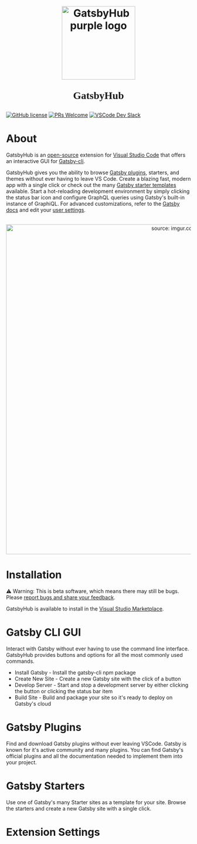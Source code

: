 <h1 align="center">
  <a href="https://imgur.com/FBLZ4Ma"><img align="center" src="https://i.imgur.com/FBLZ4Ma.png" alt="GatsbyHub purple logo" width="200rem"></a>
  <p align="center" style="font-family:futura">GatsbyHub</p>
</h1>

[![GitHub license](https://img.shields.io/badge/license-MIT-blue)](https://github.com/oslabs-beta/GatsbyHub/blob/main/LICENSE) [![PRs Welcome](https://img.shields.io/badge/PRs-welcome-brightgreen.svg)](https://github.com/oslabs-beta/GatsbyHub/pulls) [![VSCode Dev Slack](https://img.shields.io/badge/vscode--dev--community-gatsbyhub-blueviolet.svg?logo=slack&labelColor=555555)](https://vscode-slack.amod.io)

# About

GatsbyHub is an [open-source](https://github.com/oslabs-beta/GatsbyHub) extension for [Visual Studio Code](https://code.visualstudio.com/) that offers an interactive GUI for [Gatsby-cli](https://www.gatsbyjs.com/tutorial/part-zero/#using-the-gatsby-cli).

GatsbyHub gives you the ability to browse [Gatsby plugins](https://www.gatsbyjs.com/plugins/), starters, and themes without ever having to leave VS Code. Create a blazing fast, modern app with a single click or check out the many [Gatsby starter templates](https://www.gatsbyjs.com/starters/?) available. Start a hot-reloading development environment by simply clicking the status bar icon and configure GraphQL queries using Gatsby's built-in instance of GraphiQL. For advanced customizations, refer to the [Gatsby docs](https://www.gatsbyjs.com/docs/gatsby-cli/) and edit your [user settings](https://code.visualstudio.com/docs/getstarted/settings).

<p align="center">
  <br />
  <a href="https://imgur.com/lUBhIOb"><img src="https://user-images.githubusercontent.com/62862233/96353911-6704e180-1085-11eb-8ac3-bdbadf085dd6.gif" title="source: imgur.com" width="900rem" /></a>
  <br />
</p>

# Installation

⚠️ Warning: This is beta software, which means there may still be bugs. Please [report bugs and share your feedback](https://github.com/oslabs-beta/GatsbyHub/issues).

GatsbyHub is available to install in the [Visual Studio Marketplace](https://marketplace.visualstudio.com/gatsbyhub).

# Gatsby CLI GUI

Interact with Gatsby without ever having to use the command line interface. GatsbyHub provides buttons and options for all the most commonly used commands.

- Install Gatsby - Install the gatsby-cli npm package
- Create New Site - Create a new Gatsby site with the click of a button
- Develop Server - Start and stop a development server by either clicking the button or clicking the status bar item
- Build Site - Build and package your site so it's ready to deploy on Gatsby's cloud

# Gatsby Plugins

Find and download Gatsby plugins without ever leaving VSCode. Gatsby is known for it's active community and many plugins. You can find Gatsby's official plugins and all the documentation needed to implement them into your project.

# Gatsby Starters

Use one of Gatsby's many Starter sites as a template for your site. Browse the starters and create a new Gatsby site with a single click.

# Extension Settings
